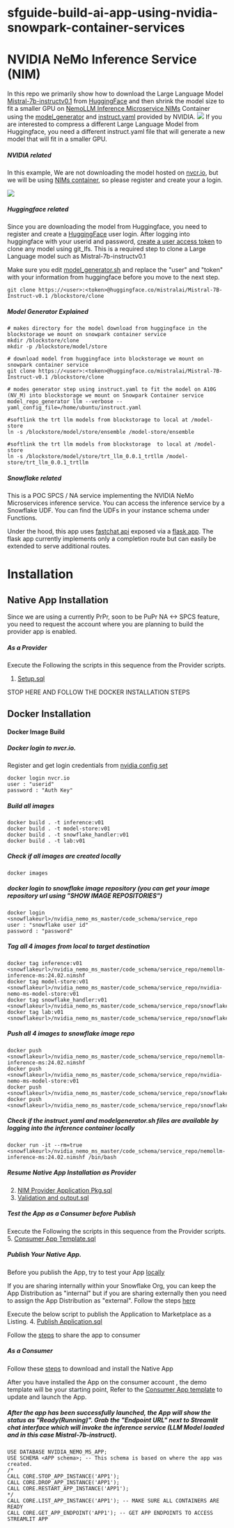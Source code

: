 # sfguide-build-ai-app-using-nvidia-snowpark-container-services

# NVIDIA NeMo Inference Service (NIM)

In this repo we primarily show how to download the Large Language Model [Mistral-7b-instructv0.1](https://huggingface.co/mistralai/Mistral-7B-Instruct-v0.1) from [HuggingFace](https://huggingface.co/) and then shrink the model size to fit a smaller GPU on [NemoLLM Inference Microservice NIMs](https://registry.ngc.nvidia.com/orgs/ohlfw0olaadg/teams/ea-participants/containers/nemollm-inference-ms/tags) Container using the [model_generator](https://github.com/Snowflake-Labs/sfguide-build-ai-app-using-nvidia-snowpark-container-services/blob/main/docker/inference/modelgenerator.sh) and [instruct.yaml](https://github.com/Snowflake-Labs/sfguide-build-ai-app-using-nvidia-snowpark-container-services/blob/main/docker/inference/instruct.yaml) provided by NVIDIA.
![](https://github.com/Snowflake-Labs/sfguide-build-ai-app-using-nvidia-snowpark-container-services/blob/main/NVIDIA%20Mistral%207B%20NIMS%20on%20SPCS.png)
If you are interested to compress a different Large Language Model from Huggingface, you need a different instruct.yaml file that will generate a new model that will fit in a smaller GPU.

##### NVIDIA related

In this example, We are not downloading the model hosted on [nvcr.io](https://registry.ngc.nvidia.com/orgs/ohlfw0olaadg/teams/ea-participants/containers/nemollm-inference-ms/tags), but we will be using [NIMs container](https://registry.ngc.nvidia.com/orgs/ohlfw0olaadg/teams/ea-participants/containers/nemollm-inference-ms/tags), so please register and create your a login.

![](./NVIDIA-NeMo.gif)

##### Huggingface related

Since you are downloading the model from Huggingface, you need to register and create a [HuggingFace](https://huggingface.co/) user login. After logging into huggingface with your userid and password, [create a user access token](https://huggingface.co/docs/hub/en/security-tokens) to clone any model using git_lfs. This is a required step to clone a Large Language model such as Mistral-7b-instructv0.1  

Make sure you edit [model_generator.sh](https://github.com/Snowflake-Labs/sfguide-build-ai-app-using-nvidia-snowpark-container-services/blob/main/docker/inference/modelgenerator.sh) and replace the "user" and "token" with your information from huggingface before you move to the next step.

```
git clone https://<user>:<token>@huggingface.co/mistralai/Mistral-7B-Instruct-v0.1 /blockstore/clone

```

##### Model Generator Explained

```
# makes directory for the model download from huggingface in the blockstorage we mount on snowpark container service
mkdir /blockstore/clone
mkdir -p /blockstore/model/store

# download model from huggingface into blockstorage we mount on snowpark container service
git clone https://<user>:<token>@huggingface.co/mistralai/Mistral-7B-Instruct-v0.1 /blockstore/clone

# modes generator step using instruct.yaml to fit the model on A10G (NV_M) into blockstorage we mount on Snowpark Container service
model_repo_generator llm --verbose --yaml_config_file=/home/ubuntu/instruct.yaml

#softlink the trt llm models from blockstorage to local at /model-store
ln -s /blockstore/model/store/ensemble /model-store/ensemble

#softlink the trt llm models from blockstorage  to local at /model-store
ln -s /blockstore/model/store/trt_llm_0.0.1_trtllm /model-store/trt_llm_0.0.1_trtllm
```

##### Snowflake related

This is a POC SPCS / NA service implementing the NVIDIA NeMo Microservices inference service. You can access the inference service by a Snowflake UDF. You can find the UDFs in your instance schema under Functions.

Under the hood, this app uses [fastchat api](https://github.com/lm-sys/FastChat/blob/main/docs/openai_api.md) exposed via a [flask app](https://flask.palletsprojects.com/en/3.0.x/).  The flask app currently implements only a completion route but can easily be extended to serve additional routes.

# Installation

## Native App Installation 

Since we are using a currently PrPr, soon to be PuPr NA <-> SPCS feature, you need to request the account where you are planning to build the provider app is enabled.

##### As a Provider  
Execute the Following the scripts in this sequence from the Provider scripts.  
1. [Setup.sql](https://github.com/Snowflake-Labs/sfguide-build-ai-app-using-nvidia-snowpark-container-services/blob/main/Native%20App/Provider/01%20Setup.sql)

STOP HERE AND FOLLOW THE DOCKER INSTALLATION STEPS
## Docker Installation

#### Docker Image Build 

##### Docker login to nvcr.io. 
Register and get login credentials from [nvidia config set](https://org.ngc.nvidia.com/setup/api-key)

```
docker login nvcr.io  
user : "userid"  
password : "Auth Key"      
```

##### Build all images
```
docker build . -t inference:v01     
docker build . -t model-store:v01  
docker build . -t snowflake_handler:v01  
docker build . -t lab:v01  
```

##### Check if all images are created locally

```
docker images  
```

##### docker login to snowflake image repository (you can get your image repository url using "SHOW IMAGE REPOSITORIES")
```
docker login <snowflakeurl>/nvidia_nemo_ms_master/code_schema/service_repo  
user : "snowflake user id"
password : "password" 
```

##### Tag all 4 images from local to target destination

```
docker tag inference:v01 <snowflakeurl>/nvidia_nemo_ms_master/code_schema/service_repo/nemollm-inference-ms:24.02.nimshf  
docker tag model-store:v01 <snowflakeurl>/nvidia_nemo_ms_master/code_schema/service_repo/nvidia-nemo-ms-model-store:v01  
docker tag snowflake_handler:v01 <snowflakeurl>/nvidia_nemo_ms_master/code_schema/service_repo/snowflake_handler:v0.4  
docker tag lab:v01 <snowflakeurl>/nvidia_nemo_ms_master/code_schema/service_repo/snowflake_jupyterlab:v0.1  
```

##### Push all 4 images to snowflake image repo

```
docker push <snowflakeurl>/nvidia_nemo_ms_master/code_schema/service_repo/nemollm-inference-ms:24.02.nimshf  
docker push <snowflakeurl>/nvidia_nemo_ms_master/code_schema/service_repo/nvidia-nemo-ms-model-store:v01  
docker push <snowflakeurl>/nvidia_nemo_ms_master/code_schema/service_repo/snowflake_handler:v0.4  
docker push <snowflakeurl>/nvidia_nemo_ms_master/code_schema/service_repo/snowflake_jupyterlab:v0.1  
```

##### Check if the instruct.yaml and modelgenerator.sh files are available by logging into the inference container locally
```
docker run -it --rm=true <snowflakeurl>/nvidia_nemo_ms_master/code_schema/service_repo/nemollm-inference-ms:24.02.nimshf /bin/bash  
```

##### Resume Native App Installation as Provider

2. [NIM Provider Application Pkg.sql](https://github.com/Snowflake-Labs/sfguide-build-ai-app-using-nvidia-snowpark-container-services/blob/main/Native%20App/Provider/02%20nims_app_pkg.sql)  
3. [Validation and output.sql](https://github.com/Snowflake-Labs/sfguide-build-ai-app-using-nvidia-snowpark-container-services/blob/main/Native%20App/Provider/03%20Validation%20and%20Output.sql)
  
##### Test the App as a Consumer before Publish
Execute the Following the scripts in this sequence from the Provider scripts.  
5. [Consumer App Template.sql](https://github.com/Snowflake-Labs/sfguide-build-ai-app-using-nvidia-snowpark-container-services/blob/main/Native%20App/Consumer/05%20Consumer%20App%20Template.sql) 

##### Publish Your Native App. 
Before you publish the App, try to test your App [locally](https://docs.snowflake.com/en/developer-guide/native-apps/installing-testing-application)

If you are sharing internally within your Snowflake Org, you can keep the App Distribution as "internal" but if you are sharing externally then you need to assign the App Distribution as "external". Follow the steps [here](https://other-docs.snowflake.com/en/native-apps/provider-publishing-app-package)

Execute the below script to publish the Application to Marketplace as a Listing.
4. [Publish Application.sql](https://github.com/Snowflake-Labs/sfguide-build-ai-app-using-nvidia-snowpark-container-services/blob/main/Native%20App/Provider/04%20Publish%20Application.sql)  

Follow the [steps](https://other-docs.snowflake.com/en/native-apps/provider-publishing-app-package) to share the app to consumer

##### As a Consumer

Follow these [steps](https://other-docs.snowflake.com/en/native-apps/consumer-about) to download and install the Native App

After you have installed the App on the consumer account , the demo template will be your starting point, Refer to the [Consumer App template](https://github.com/Snowflake-Labs/sfguide-build-ai-app-using-nvidia-snowpark-container-services/blob/main/Native%20App/Consumer/05%20Consumer%20App%20Template.sql) to update and launch the App.

##### After the app has been successfully launched, the App will show the status as "Ready(Running)". Grab the "Endpoint URL" next to Streamlit chat interface which will invoke the inference service (LLM Model loaded and in this case Mistral-7b-instruct).

```
USE DATABASE NVIDIA_NEMO_MS_APP;
USE SCHEMA <APP schema>; -- This schema is based on where the app was created.
/*
CALL CORE.STOP_APP_INSTANCE('APP1');
CALL CORE.DROP_APP_INSTANCE('APP1');
CALL CORE.RESTART_APP_INSTANCE('APP1');
*/
CALL CORE.LIST_APP_INSTANCE('APP1'); -- MAKE SURE ALL CONTAINERS ARE READY
CALL CORE.GET_APP_ENDPOINT('APP1'); -- GET APP ENDPOINTS TO ACCESS STREAMLIT APP
```
